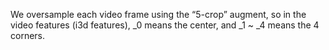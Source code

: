 We oversample each video frame using	the “5-crop” augment, so in the video features (i3d features), _0 means the center, and _1 ~ _4 means the 4 corners.